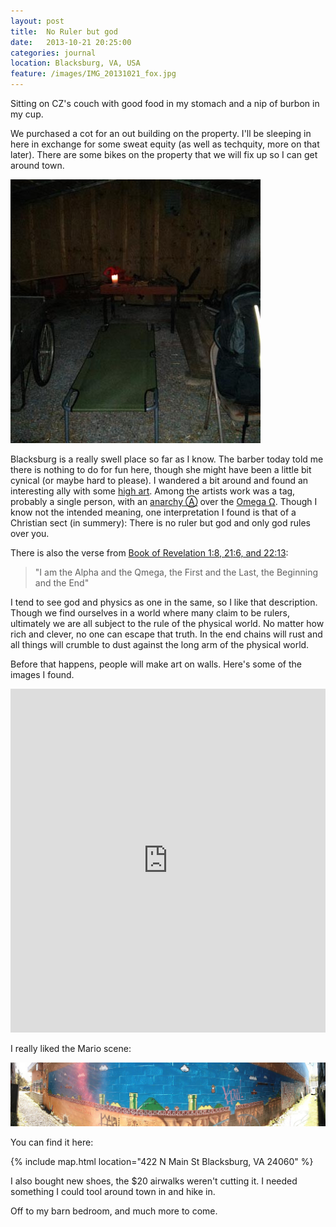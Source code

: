 ```yaml
---
layout: post
title:  No Ruler but god
date:   2013-10-21 20:25:00
categories: journal
location: Blacksburg, VA, USA
feature: /images/IMG_20131021_fox.jpg
---
```


Sitting on CZ's couch with good food in my stomach and a nip of burbon in my cup.

We purchased a cot for an out building on the property. I'll be sleeping in here in exchange for some sweat equity (as well as techquity, more on that later). There are some bikes on the property that we will fix up so I can get around town.

![sleeping in the barn][cot]

Blacksburg is a really swell place so far as I know. The barber today told me there is nothing to do for fun here, though she might have been a little bit cynical (or maybe hard to please). I wandered a bit around and found an interesting ally with some [high art](http://www.banksy.co.uk/). Among the artists work was a tag, probably a single person, with an [anarchy &#9398;][anarchy] over the [Omega &Omega;][omega]. Though I know not the intended meaning, one interpretation I found is that of a Christian sect (in summery): There is no ruler but god and only god rules over you.

There is also the verse from [Book of Revelation 1:8, 21:6, and 22:13][verse]:

> "I am the Alpha and the Qmega, the First and the Last, the Beginning and the End"

I tend to see god and physics as one in the same, so I like that description. Though we find ourselves in a world where many claim to be rulers, ultimately we are all subject to the rule of the physical world. No matter how rich and clever, no one can escape that truth. In the end chains will rust and all things will crumble to dust against the long arm of the physical world.

Before that happens, people will make art on walls. Here's some of the images I found.

<iframe class="imgur-album" width="100%" height="550" frameborder="0" src="http://imgur.com/a/FJ99r/embed"></iframe>

I really liked the Mario scene:

[![mario graffiti][mario]](/images/PANO_20131021_mario.html)

You can find it here:

{% include map.html location="422 N Main St Blacksburg, VA 24060" %}

I also bought new shoes, the $20 airwalks weren't cutting it. I needed something I could tool around town in and hike in.

Off to my barn bedroom, and much more to come.

[cot]:      /images/mynewdigs.jpg
[anarchy]:  http://en.wikipedia.org/wiki/Anarchist_symbolism#Circle-A
[omega]:    http://en.wikipedia.org/wiki/Omega
[verse]:    http://www.biblegateway.com/passage/?search=Revelation+1%3A8%2CRevelation+1%3A11%2CRevelation+21%3A6%2CRevelation+22%3A13&version=NIV
[mario]:    /images/PANO_20131021_mario_small.jpg